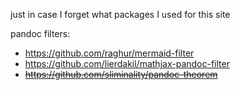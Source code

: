 just in case I forget what packages I used for this site

pandoc filters:

- https://github.com/raghur/mermaid-filter
- https://github.com/lierdakil/mathjax-pandoc-filter
- ~~https://github.com/sliminality/pandoc-theorem~~
